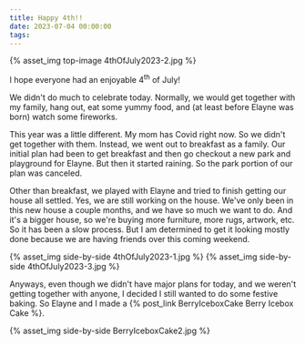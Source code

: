 ```yaml
---
title: Happy 4th!!
date: 2023-07-04 00:00:00
tags:
---
```


{% asset_img top-image 4thOfJuly2023-2.jpg %}
<div class="post-body">
I hope everyone had an enjoyable 4<sup>th</sup> of July! 

<br>
<!--more-->

We didn't do much to celebrate today. 
Normally, we would get together with my family, hang out, eat some yummy food, and (at least before Elayne was born) watch some fireworks. 

This year was a little different. My mom has Covid right now. So we didn't get together with them. Instead, we went out to breakfast as a family. Our initial plan had been to get breakfast and then go checkout a new park and playground for Elayne. But then it started raining. So the park portion of our plan was canceled. 

Other than breakfast, we played with Elayne and tried to finish getting our house all settled.
Yes, we are still working on the house. We've only been in this new house a couple months, and we have so much we want to do. And it's a bigger house, so we're buying more furniture, more rugs, artwork, etc. So it has been a slow process. But I am determined to get it looking mostly done because we are having friends over this coming weekend. 

<div style="display:flex;">
    {% asset_img side-by-side 4thOfJuly2023-1.jpg %}
    {% asset_img side-by-side 4thOfJuly2023-3.jpg %}
</div>

Anyways, even though we didn't have major plans for today, and we weren't getting together with anyone, I decided I still wanted to do some festive baking. So Elayne and I made a {% post_link BerryIceboxCake Berry Icebox Cake %}.
<div style="display:flex;">
    {% asset_img side-by-side BerryIceboxCake2.jpg %}
</div>

<br>
</div>

<br>
